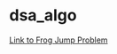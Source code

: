 # dsa_algo

[Link to Frog Jump Problem](https://www.codingninjas.com/studio/problems/frog-jump_3621012?source=youtube&campaign=striver_dp_videos&utm_source=youtube&utm_medium=affiliate&utm_campaign=striver_dp_videos)
